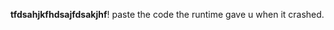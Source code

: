 <!-- The following is visible on the website's homepage -->

**tfdsahjkfhdsajfdsakjhf**! paste the code the runtime gave u when it crashed.
